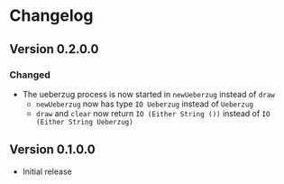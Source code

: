 # Changelog

## Version 0.2.0.0

### Changed

- The ueberzug process is now started in `newUeberzug` instead of `draw`
    - `newUeberzug` now has type `IO Ueberzug` instead of `Ueberzug`
    - `draw` and `clear` now return `IO (Either String ())` instead of `IO (Either String Ueberzug)`

## Version 0.1.0.0

- Initial release
